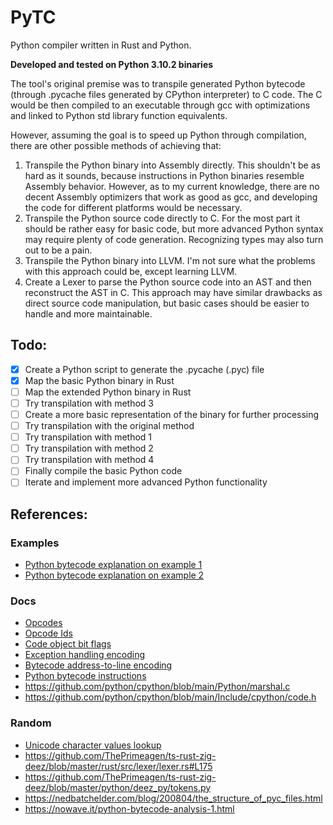 # PyTC

Python compiler written in Rust and Python.

**Developed and tested on Python 3.10.2 binaries**

The tool's original premise was to transpile generated Python bytecode (through .pycache files generated by CPython interpreter) to C code. The C would be then compiled to an executable through gcc with optimizations and linked to Python std library function equivalents.

However, assuming the goal is to speed up Python through compilation, there are other possible methods of achieving that:
1. Transpile the Python binary into Assembly directly. This shouldn't be as hard as it sounds, because instructions in Python binaries resemble Assembly behavior. However, as to my current knowledge, there are no decent Assembly optimizers that work as good as gcc, and developing the code for different platforms would be necessary.
2. Transpile the Python source code directly to C. For the most part it should be rather easy for basic code, but more advanced Python syntax may require plenty of code generation. Recognizing types may also turn out to be a pain.
3. Transpile the Python binary into LLVM. I'm not sure what the problems with this approach could be, except learning LLVM.
4. Create a Lexer to parse the Python source code into an AST and then reconstruct the AST in C. This approach may have similar drawbacks as direct source code manipulation, but basic cases should be easier to handle and more maintainable.


## Todo:
- [x] Create a Python script to generate the .pycache (.pyc) file
- [x] Map the basic Python binary in Rust
- [ ] Map the extended Python binary in Rust
- [ ] Try transpilation with method 3
- [ ] Create a more basic representation of the binary for further processing
- [ ] Try transpilation with the original method
- [ ] Try transpilation with method 1
- [ ] Try transpilation with method 2
- [ ] Try transpilation with method 4
- [ ] Finally compile the basic Python code
- [ ] Iterate and implement more advanced Python functionality

## References:
### Examples
- [Python bytecode explanation on example 1](https://reverseengineering.stackexchange.com/questions/21085/the-structure-of-the-pythons-marshaled-code-object-or-pyc-file)
- [Python bytecode explanation on example 2](https://stackoverflow.com/questions/16064409/how-to-create-a-code-object-in-python/16123158#16123158)

### Docs
- [Opcodes](https://github.com/python/cpython/blob/main/Include/opcode.h)
- [Opcode Ids](https://github.com/python/cpython/blob/main/Include/opcode_ids.h)
- [Code object bit flags](https://docs.python.org/3/library/inspect.html#inspect-module-co-flags)
- [Exception handling encoding](https://github.com/python/cpython/blob/main/Objects/exception_handling_notes.txt)
- [Bytecode address-to-line encoding](https://github.com/python/cpython/blob/main/Objects/locations.md)
- [Python bytecode instructions](https://docs.python.org/3/library/dis.html#python-bytecode-instructions)
- https://github.com/python/cpython/blob/main/Python/marshal.c
- https://github.com/python/cpython/blob/main/Include/cpython/code.h

### Random
- [Unicode character values lookup](https://unicodelookup.com/#c/2)
- https://github.com/ThePrimeagen/ts-rust-zig-deez/blob/master/rust/src/lexer/lexer.rs#L175
- https://github.com/ThePrimeagen/ts-rust-zig-deez/blob/master/python/deez_py/tokens.py
- https://nedbatchelder.com/blog/200804/the_structure_of_pyc_files.html
- https://nowave.it/python-bytecode-analysis-1.html
